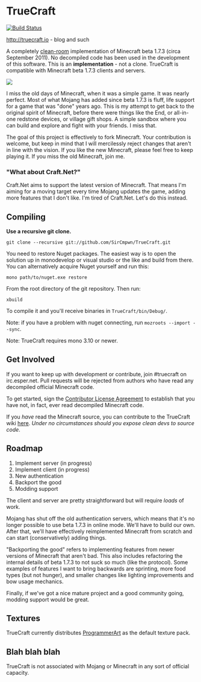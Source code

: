 # TrueCraft

[![Build Status](https://travis-ci.org/SirCmpwn/TrueCraft.svg?branch=master)](https://travis-ci.org/SirCmpwn/TrueCraft)

http://truecraft.io - blog and such

A completely
[clean-room](https://en.wikipedia.org/wiki/Clean_room_design) implementation of
Minecraft beta 1.7.3 (circa September 2011). No decompiled code has been used in
the development of this software. This is an **implementation** - not a clone.
TrueCraft is compatible with Minecraft beta 1.7.3 clients and servers.

![](https://a.pomf.se/yquumh.png)

I miss the old days of Minecraft, when it was a simple game. It was nearly
perfect. Most of what Mojang has added since beta 1.7.3 is fluff, life support
for a game that was "done" years ago. This is my attempt to get back to the
original spirit of Minecraft, before there were things like the End, or
all-in-one redstone devices, or village gift shops. A simple sandbox where you
can build and explore and fight with your friends. I miss that.

The goal of this project is effectively to fork Minecraft. Your contribution is
welcome, but keep in mind that I will mercilessly reject changes that aren't in
line with the vision. If you like the new Minecraft, please feel free to keep
playing it. If you miss the old Minecraft, join me.

### "What about Craft.Net?"

Craft.Net aims to support the latest version of Minecraft. That means I'm aiming
for a moving target every time Mojang updates the game, adding more features
that I don't like. I'm tired of Craft.Net. Let's do this instead.

## Compiling

**Use a recursive git clone.**

    git clone --recursive git://github.com/SirCmpwn/TrueCraft.git

You need to restore Nuget packages. The easiest way is to open the solution up
in monodevelop or visual studio or the like and build from there. You can
alternatively acquire Nuget yourself and run this:

    mono path/to/nuget.exe restore

From the root directory of the git repository. Then run:

    xbuild

To compile it and you'll receive binaries in `TrueCraft/bin/Debug/`.

Note: if you have a problem with nuget connecting, run `mozroots --import
--sync`.

Note: TrueCraft requires mono 3.10 or newer.

## Get Involved

If you want to keep up with development or contribute, join #truecraft on
irc.esper.net. Pull requests will be rejected from authors who have read any
decompiled official Minecraft code.

To get started, sign the [Contributor License
Agreement](https://www.clahub.com/agreements/SirCmpwn/TrueCraft) to establish
that you have not, in fact, ever read decompiled Minecraft code.

If you *have* read the Minecraft source, you can contribute to the TrueCraft
wiki [here](https://github.com/SirCmpwn/TrueCraft/wiki). *Under no
circumstances should you expose clean devs to source code*.

## Roadmap

1. Implement server (in progress)
1. Implement client (in progress)
1. New authentication
1. Backport the good
1. Modding support

The client and server are pretty straightforward but will require *loads* of
work.

Mojang has shut off the old authentication servers, which means that it's no
longer possible to use beta 1.7.3 in online mode. We'll have to build our own.
After that, we'll have effectively reimplemented Minecraft from scratch and can
start (conservatively) adding things.

"Backporting the good" refers to implementing features from newer versions of
Minecraft that aren't bad. This also includes refactoring the internal details
of beta 1.7.3 to not suck so much (like the protocol). Some examples of features
I want to bring backwards are sprinting, more food types (but not hunger), and
smaller changes like lighting improvements and bow usage mechanics.

Finally, if we've got a nice mature project and a good community going, modding
support would be great.

## Textures

TrueCraft currently distributes
[ProgrammerArt](https://github.com/deathcap/ProgrammerArt) as the default
texture pack.

## Blah blah blah

TrueCraft is not associated with Mojang or Minecraft in any sort of official
capacity.
